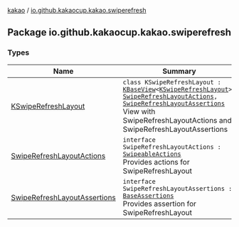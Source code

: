 [kakao](../index.md) / [io.github.kakaocup.kakao.swiperefresh](./index.md)

## Package io.github.kakaocup.kakao.swiperefresh

### Types

| Name | Summary |
|---|---|
| [KSwipeRefreshLayout](-k-swipe-refresh-layout/index.md) | `class KSwipeRefreshLayout : `[`KBaseView`](../io.github.kakaocup.kakao.common.views/-k-base-view/index.md)`<`[`KSwipeRefreshLayout`](-k-swipe-refresh-layout/index.md)`>, `[`SwipeRefreshLayoutActions`](-swipe-refresh-layout-actions/index.md)`, `[`SwipeRefreshLayoutAssertions`](-swipe-refresh-layout-assertions/index.md)<br>View with SwipeRefreshLayoutActions and SwipeRefreshLayoutAssertions |
| [SwipeRefreshLayoutActions](-swipe-refresh-layout-actions/index.md) | `interface SwipeRefreshLayoutActions : `[`SwipeableActions`](../io.github.kakaocup.kakao.common.actions/-swipeable-actions/index.md)<br>Provides actions for SwipeRefreshLayout |
| [SwipeRefreshLayoutAssertions](-swipe-refresh-layout-assertions/index.md) | `interface SwipeRefreshLayoutAssertions : `[`BaseAssertions`](../io.github.kakaocup.kakao.common.assertions/-base-assertions/index.md)<br>Provides assertion for SwipeRefreshLayout |
